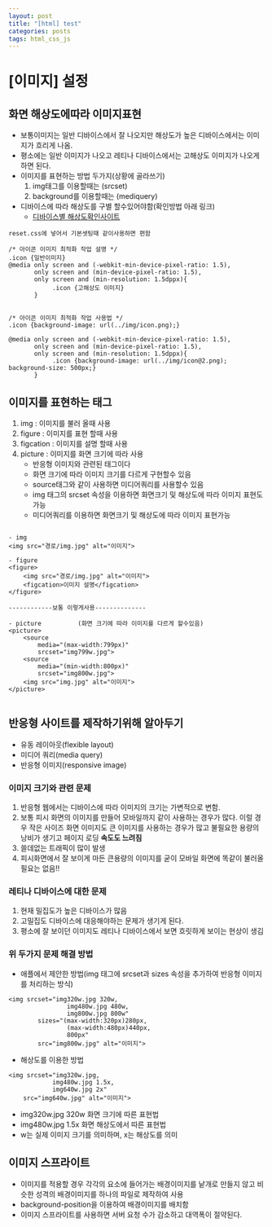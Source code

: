 ```yaml
---
layout: post
title: "[html] test"
categories: posts
tags: html_css_js
---
```


# [이미지] 설정

## 화면 해상도에따라 이미지표현

- 보통이미지는 일반 디바이스에서 잘 나오지만 해상도가 높은 디바이스에서는 이미지가 흐리게 나옴.
- 평소에는 일반 이미지가 나오고 레티나 디바이스에서는 고해상도 이미지가 나오게 하면 된다.
- 이미지를 표현하는 방법 두가지(상황에 골라쓰기)
	1. img태그를 이용할때는 (srcset)
	2. background를 이용할때는 (mediquery)
- 디바이스에 따라 해상도를 구별 할수있어야함(확인방법 아래 링크)
	- [디바이스별 해상도확인사이트](https://webkit.org/demos/srcset/)

```
reset.css에 넣어서 기본셋팅때 같이사용하면 편함

/* 아이콘 이미지 최적화 작업 설명 */
.icon {일반이미지}
@media only screen and (-webkit-min-device-pixel-ratio: 1.5),
       only screen and (min-device-pixel-ratio: 1.5),
       only screen and (min-resolution: 1.5dppx){
            .icon {고해상도 이미지}
       }
       
       
/* 아이콘 이미지 최적화 작업 사용법 */
.icon {background-image: url(../img/icon.png);}

@media only screen and (-webkit-min-device-pixel-ratio: 1.5),
       only screen and (min-device-pixel-ratio: 1.5),
       only screen and (min-resolution: 1.5dppx){
            .icon {background-image: url(../img/icon@2.png); background-size: 500px;}
       }
```

## 이미지를 표현하는 태그

1. img : 이미지를 불러 올때 사용
2. figure : 이미지를 표현 할때 사용
3. figcation : 이미지를 설명 할때 사용
4. picture : 이미지를 화면 크기에 따라 사용
	- 반응형 이미지와 관련된 태그이다
	- 화면 크기에 따라 이미지 크기를 다르게 구현할수 있음
	- source태그와 같이 사용하면 미디어쿼리를 사용할수 있음
	- img 태그의 srcset 속성을 이용하면 화면크기 및 해상도에 따라 이미지 표현도 가능
	- 미디어쿼리를 이용하면 화면크기 및 해상도에 따라 이미지 표현가능

```

- img
<img src="경로/img.jpg" alt="이미지">

- figure
<figure>
	<img src="경로/img.jpg" alt="이미지">
	<figcation>이미지 설명</figcation>
</figure>

------------보통 이렇게사용--------------

- picture          (화면 크기에 따라 이미지를 다르게 할수있음)
<picture>
	<source
		media="(max-width:799px)"
		srcset="img799w.jpg">
	<source
		media="(min-width:800px)"
		srcset="img800w.jpg">
	<img src="img.jpg" alt="이미지">
</picture>


```



## 반응형 사이트를 제작하기위해 알아두기
- 유동 레이아웃(flexible layout)
- 미디어 쿼리(media query)
- 반응형 이미지(responsive image)

### 이미지 크기와 관련 문제

1. 반응형 웹에서는 디바이스에 따라 이미지의 크기는 가변적으로 변함. 
2. 보통 피시 화면의 이미지를 만들어 모바일까지 같이 사용하는 경우가 많다. 이럴 경우 작은 사이즈 화면 이미지도 큰 이미지를 사용하는 경우가 많고 불필요한 용량의 낭비가 생기고 페이지 로딩 **속도도 느려짐**
3. 쓸데없는 트래픽이 많이 발생
4. 피시화면에서 잘 보이게 마든 큰용량의 이미지를 굳이 모바일 화면에 똑같이 불러올 필요는 없음!!

### 레티나 디바이스에 대한 문제

1. 현재 밀집도가 높은 디바이스가 많음
2. 고밀집도 디바이스에 대응해야하는 문제가 생기게 된다.
3. 평소에 잘 보이던 이미지도 레티나 디바이스에서 보면 흐릿하게 보이는 현상이 생김

### 위 두가지 문제 해결 방법

- 애플에서 제안한 방법(img 태그에 srcset과 sizes 속성을 추가하여 반응형 이미지를 처리하는 방식)

```
<img srcset="img320w.jpg 320w,
                img480w.jpg 480w,
                img800w.jpg 800w"
        sizes="(max-width:320px)280px,
                (max-width:480px)440px,
                800px"
        src="img800w.jpg" alt="이미지">
```

- 해상도를 이용한 방법

```
<img srcset="img320w.jpg,
            img480w.jpg 1.5x,
            img640w.jpg 2x"
    src="img640w.jpg" alt="이미지">
```
- img320w.jpg 320w 화면 크기에 따른 표현법
- img480w.jpg 1.5x 화면 해상도에서 따른 표현법
- w는 실제 이미지 크기를 의미하며, x는 해상도를 의미



## 이미지 스프라이트

- 이미지를 적용할 경우 각각의 요소에 들어가는 배경이미지를 낱개로 만들지 않고 비슷한 성격의 배경이미지를 하나의 파일로 제작하여 사용
- background-position을 이용하여 배경이미지를 배치함
- 이미지 스프라이트를 사용하면 서버 요청 수가 감소하고 대역폭이 절약된다.





